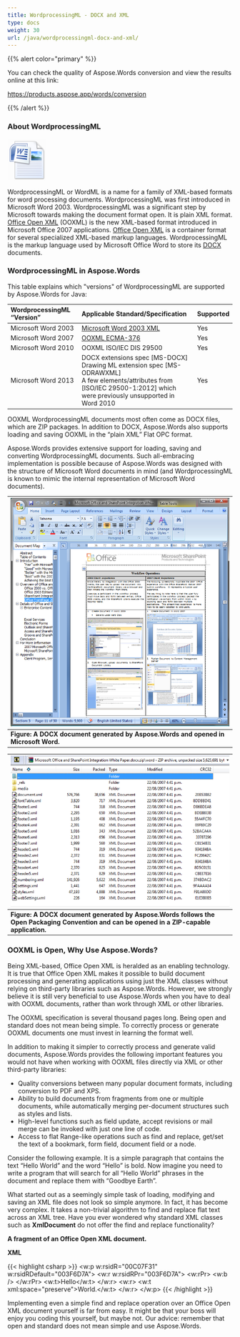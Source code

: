 ```yaml
---
title: WordprocessingML - DOCX and XML
type: docs
weight: 30
url: /java/wordprocessingml-docx-and-xml/
---
```


{{% alert color="primary" %}} 

You can check the quality of Aspose.Words conversion and view the results online at this link:

<https://products.aspose.app/words/conversion>

{{% /alert %}} 

### **About WordprocessingML**

![todo:image_alt_text](wordprocessingml-docx-and-xml_1.png)

WordprocessingML or WordML is a name for a family of XML-based formats for word processing documents.
WordprocessingML was first introduced in Microsoft Word 2003. WordprocessingML was a significant step by Microsoft towards making the document format open. It is plain XML format.
[Office Open XML](http://en.wikipedia.org/wiki/Office_Open_XML) (OOXML) is the new XML-based format introduced in Microsoft Office 2007 applications. [Office Open XML](http://en.wikipedia.org/wiki/Office_Open_XML) is a container format for several specialized XML-based markup languages. WordprocessingML is the markup language used by Microsoft Office Word to store its [DOCX ](https://docs.fileformat.com/word-processing/docx/)documents.

### **WordprocessingML in Aspose.Words**

This table explains which "versions" of WordprocessingML are supported by Aspose.Words for Java:

|WordprocessingML “Version”|Applicable Standard/Specification|Supported|
| :- | :- | :- |
|Microsoft Word 2003|[Microsoft Word 2003 XML](http://en.wikipedia.org/wiki/Microsoft_Office_XML_formats)|Yes|
|Microsoft Word 2007|[OOXML ECMA-376](http://www.ecma-international.org/publications/standards/Ecma-376.htm)|Yes|
|Microsoft Word 2010|OOXML ISO/IEC DIS 29500|Yes|
|Microsoft Word 2013|DOCX extensions spec [MS-DOCX]<br>Drawing ML extension spec [MS-ODRAWXML]<br>A few elements/attributes from [ISO/IEC 29500-1:2012] which were previously unsupported in Word 2010|Yes|

OOXML WordprocessingML documents most often come as DOCX files, which are ZIP packages. In addition to DOCX, Aspose.Words also supports loading and saving OOXML in the “plain XML” Flat OPC format.

Aspose.Words provides extensive support for loading, saving and converting WordprocessingML documents. Such all-embracing implementation is possible because of Aspose.Words was designed with the structure of Microsoft Word documents in mind (and WordprocessingML is known to mimic the internal representation of Microsoft Word documents).

|![todo:image_alt_text](wordprocessingml-docx-and-xml_2.png)|
| :- |
|**Figure: A DOCX document generated by Aspose.Words and opened in Microsoft Word.**|


|![todo:image_alt_text](wordprocessingml-docx-and-xml_3.png)|
| :- |
|**Figure: A DOCX document generated by Aspose.Words follows the Open Packaging Convention and can be opened in a ZIP-capable application.**|

### **OOXML is Open, Why Use Aspose.Words?**

Being XML-based, Office Open XML is heralded as an enabling technology. It is true that Office Open XML makes it possible to build document processing and generating applications using just the XML classes without relying on third-party libraries such as Aspose.Words. However, we strongly believe it is still very beneficial to use Aspose.Words when you have to deal with OOXML documents, rather than work through XML or other libraries.

The OOXML specification is several thousand pages long. Being open and standard does not mean being simple. To correctly process or generate OOXML documents one must invest in learning the format well.

In addition to making it simpler to correctly process and generate valid documents, Aspose.Words provides the following important features you would not have when working with OOXML files directly via XML or other third-party libraries:

- Quality conversions between many popular document formats, including conversion to PDF and XPS.
- Ability to build documents from fragments from one or multiple documents, while automatically merging per-document structures such as styles and lists.
- High-level functions such as field update, accept revisions or mail merge can be invoked with just one line of code.
- Access to flat Range-like operations such as find and replace, get/set the text of a bookmark, form field, document field or a node.

Consider the following example. It is a simple paragraph that contains the text “Hello World” and the word “Hello” is bold. Now imagine you need to write a program that will search for all “Hello World” phrases in the document and replace them with “Goodbye Earth”.

What started out as a seemingly simple task of loading, modifying and saving an XML file does not look so simple anymore. In fact, it has become very complex. It takes a non-trivial algorithm to find and replace flat text across an XML tree. Have you ever wondered why standard XML classes such as **XmlDocument** do not offer the find and replace functionality?

**A fragment of an Office Open XML document.**

**XML**

{{< highlight csharp >}}
<w:p w:rsidR="00C07F31" w:rsidRDefault="003F6D7A">
<w:r w:rsidRPr="003F6D7A">
<w:rPr>
<w:b /> 
</w:rPr>
<w:t>Hello</w:t> 
</w:r>
<w:r>
<w:t xml:space="preserve">World.</w:t> 
</w:r>
</w:p>
{{< /highlight >}}

Implementing even a simple find and replace operation over an Office Open XML document yourself is far from easy. It might be that your boss will enjoy you coding this yourself, but maybe not. Our advice: remember that open and standard does not mean simple and use Aspose.Words.
